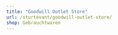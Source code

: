 ```yaml
---
title: "Goodwill Outlet Store"
url: /sturtevant/goodwill-outlet-store/
shop: Gebrauchtwaren
---
```

